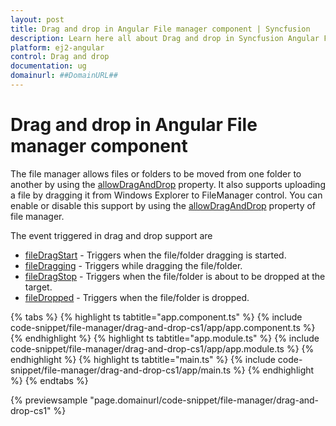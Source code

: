 ```yaml
---
layout: post
title: Drag and drop in Angular File manager component | Syncfusion
description: Learn here all about Drag and drop in Syncfusion Angular File manager component of Syncfusion Essential JS 2 and more.
platform: ej2-angular
control: Drag and drop 
documentation: ug
domainurl: ##DomainURL##
---
```


# Drag and drop in Angular File manager component

The file manager allows files or folders to be moved from one folder to another by using the  [allowDragAndDrop](https://ej2.syncfusion.com/angular/documentation/api/file-manager/#allowdraganddrop) property. It also supports uploading a file by dragging it from Windows Explorer to  FileManager control. You can enable or disable this support by using the [allowDragAndDrop](https://ej2.syncfusion.com/angular/documentation/api/file-manager/#allowdraganddrop) property of file manager.

The event triggered in drag and drop support are

* [fileDragStart](https://ej2.syncfusion.com/angular/documentation/api/file-manager/#filedragstart) - Triggers when the file/folder dragging is started.
* [fileDragging](https://ej2.syncfusion.com/angular/documentation/api/file-manager/#filedragging) - Triggers while dragging the file/folder.
* [fileDragStop](https://ej2.syncfusion.com/angular/documentation/api/file-manager/#filedragstop) - Triggers when the file/folder is about to be dropped at the target.
* [fileDropped](https://ej2.syncfusion.com/angular/documentation/api/file-manager/#filedropped) - Triggers when the file/folder is dropped.

{% tabs %}
{% highlight ts tabtitle="app.component.ts" %}
{% include code-snippet/file-manager/drag-and-drop-cs1/app/app.component.ts %}
{% endhighlight %}
{% highlight ts tabtitle="app.module.ts" %}
{% include code-snippet/file-manager/drag-and-drop-cs1/app/app.module.ts %}
{% endhighlight %}
{% highlight ts tabtitle="main.ts" %}
{% include code-snippet/file-manager/drag-and-drop-cs1/app/main.ts %}
{% endhighlight %}
{% endtabs %}
  
{% previewsample "page.domainurl/code-snippet/file-manager/drag-and-drop-cs1" %}